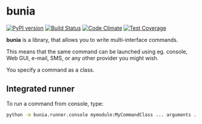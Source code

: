 # bunia

[![PyPI version](https://badge.fury.io/py/bunia.svg)](https://badge.fury.io/py/bunia)
[![Build Status](https://travis-ci.org/smok-serwis/bunia.svg?branch=develop)](https://travis-ci.org/smok-serwis/bunia)
[![Code Climate](https://codeclimate.com/github/smok-serwis/bunia/badges/gpa.svg)](https://codeclimate.com/github/smok-serwis/bunia)
[![Test Coverage](https://codeclimate.com/github/smok-serwis/bunia/badges/coverage.svg)](https://codeclimate.com/github/smok-serwis/bunia/coverage)

**bunia** is a library, that allows you to write multi-interface commands.

This means that the same command can be launched using eg. console, Web GUI, e-mail, SMS, or any other provider you might wish.

You specify a command as a class.

## Integrated runner
To run a command from console, type:

```bash
python -m bunia.runner.console mymodule:MyCommandClass ... arguments ... 
```
